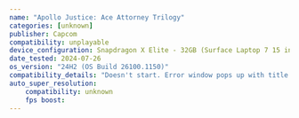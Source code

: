 ```yaml
---
name: "Apollo Justice: Ace Attorney Trilogy"
categories: [unknown]
publisher: Capcom
compatibility: unplayable
device_configuration: Snapdragon X Elite - 32GB (Surface Laptop 7 15 inch)
date_tested: 2024-07-26
os_version: "24H2 (OS Build 26100.1150)"
compatibility_details: "Doesn't start. Error window pops up with title gs456.exe - Entry Point Not Found, and no body."
auto_super_resolution:
    compatibility: unknown
    fps boost: 
---
```

